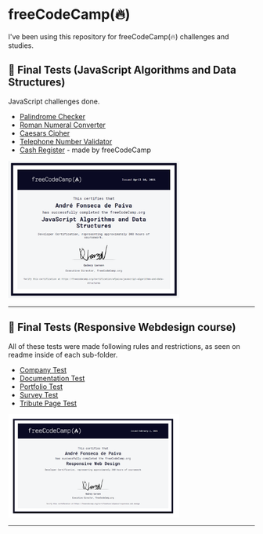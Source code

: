 # freeCodeCamp(🔥)

I've been using this repository for freeCodeCamp(🔥) challenges and studies.

## 🧪 Final Tests (JavaScript Algorithms and Data Structures)

JavaScript challenges done.

- [Palindrome Checker](https://github.com/afpaiva/freecodecamp/blob/main/javaScriptDataStructures/PalindromeChecker.js)
- [Roman Numeral Converter](https://github.com/afpaiva/freecodecamp/blob/main/javaScriptDataStructures/RomanNumeralConverter.js)
- [Caesars Cipher](https://github.com/afpaiva/freecodecamp/blob/main/javaScriptDataStructures/CaesarsCipher.js)
- [Telephone Number Validator](https://github.com/afpaiva/freecodecamp/blob/main/javaScriptDataStructures/TelephoneNumberValidator.js)
- [Cash Register](https://github.com/afpaiva/freecodecamp/blob/main/javaScriptDataStructures/CashRegister.js) - made by freeCodeCamp

<img src="certJavaScriptAlgorithmsAndDataStrucures.png" alt="Responsive Webdesign Certification" style="width:350px;"/>

<hr>

## 🧪 Final Tests (Responsive Webdesign course)

All of these tests were made following rules and restrictions, as seen on readme inside of each sub-folder.

- [Company Test](https://afpaiva.github.io/freecodecamp/frontEndTests/companyTest/)
- [Documentation Test](https://afpaiva.github.io/freecodecamp/frontEndTests/documentationTest/)
- [Portfolio Test](https://afpaiva.github.io/freecodecamp/frontEndTests/portfolioTest/)
- [Survey Test](https://afpaiva.github.io/freecodecamp/frontEndTests/surveyTest/)
- [Tribute Page Test](https://afpaiva.github.io/freecodecamp/frontEndTests/tributePageTest/)

<img src="certResponsiveWebdesign.png" alt="Responsive Webdesign Certification" style="width:350px;"/>

<hr>

